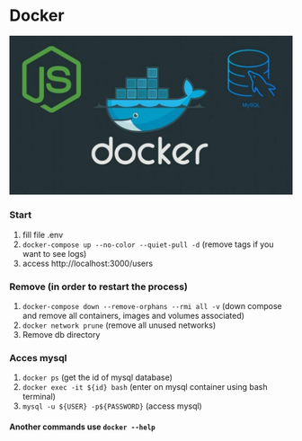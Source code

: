 # Docker

![image](./design/node-docker-mysql.jpg)

### Start

1. fill file .env
2. `docker-compose up --no-color --quiet-pull -d` (remove tags if you want to see logs)
3. access http://localhost:3000/users

### Remove (in order to restart the process)

1. `docker-compose down --remove-orphans --rmi all -v` (down compose and remove all containers, images and volumes associated)
2. `docker network prune` (remove all unused networks)
3. Remove db directory

### Acces mysql

1. `docker ps` (get the id of mysql database)
2. `docker exec -it ${id} bash` (enter on mysql container using bash terminal)
3. `mysql -u ${USER} -p${PASSWORD}` (access mysql)

#### Another commands use `docker --help`
